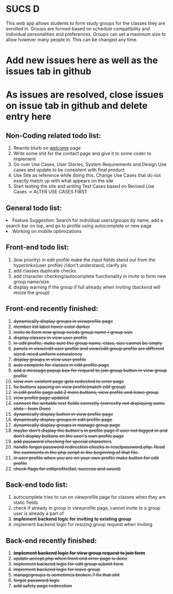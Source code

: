<html>
<h1>SUCS D</h1>

<p>
This web app allows students to form study groups for the classes they are enrolled in. Groups are formed based on schedule compatibility and individual personalities and preferences. Groups can set a maximum size to allow however many people in. This can be changed any time.
</p>

<h1>Add new issues here as well as the issues tab in github</h1>
<h1>As issues are resolved, close issues on issue tab in github and delete entry here</h1>

<h2>Non-Coding related todo list: </h2>
<ol>
   <li>Rewrite blurb on <a href="http://www.squaducsd.com/pages/">welcome</a> page</li>
   <li>Write some shit for the contact page and give it to some coder to implement</li>
   <li>Go over Use Cases, User Stories, System Requirements and Design Use cases and update to be consistent with final product</li>
   <li>Use Site as reference while doing this. Change Use Cases that do not exactly match up with what appears on the site</li>
   <li>Start testing the site and writing Test Cases based on Revised Use Cases -> ALTER USE CASES FIRST</li>
</ol>

<h2>General todo list: </h2>
<li>Feature Suggestion: Search for individual users/groups by name, add a search bar on top, and go to profile using autocomplete or new page</li>
<li>Working on mobile optimizations</li>

<h2>Front-end todo list: </h2>
<ol>
   <li>(low priority) in edit profile make the input fields stand out from the hyperlinks(user profile) //don't understand, clarify pls</li> 
   <li>add classes duplicate checks</li>
   <li>add character checking/autocomplete functionality in invite to form new group name/size</li>
   <li>display warning if the group if full already when inviting (backend will resize the group)</li>
</ol>

<h2>Front-end recently finished: </h2>
<ol>
   <li><strike>dynamically display groups in viewprofile page</strike></li>
   <li><strike>member list label hover color darker</strike></li>
   <li><strike>invite to form new group needs group name / group size</strike></li>
   <li><strike>display classes in view user profile</strike></li>
   <li><strike>in edit profile, make sure the group name, class, size cannot be empty</strike></li>
   <li><strike>panels in view/edit user profile and view/edit group profile are different sized. need uniform consistency</strike></li>
   <li><strike>display groups in view user profile</strike></li>
   <li><strike>auto complete for classes in edit profile page</strike></li>
   <li><strike>add a message popup box for request to join group button in view group profile</strike></li> 
   <li><strike>view non-existent page gets rediected to error page</strike></li>
   <li><strike>fix buttons spacing on view profile(match edit group)</strike></li>
   <li><strike>in edit profile page add 2 more buttons, view profile and leave group</strike></li>
   <li><strike>view profile page updated</strike></li>
   <li><strike>connect the writable text fields correctly (correctly not displaying some shits - from Dom)</strike></li>
   <li><strike>dynamically display button in view profile page</strike></li>
   <li><strike>dynamically display groups in edit profile page</strike></li>
   <li><strike>dynamically display groups in manage group page</strike></li>
   <li><strike>maybe don't display the button's in profile page if user not logged in
      and don't display buttons on the user's own profile page</strike></li>
   <li><strike>add password checking for special characters</strike></li>
   <li><strike>handle forgot password redirection checks in resetpassword.php.
       Read the comments in the php script in the beginning of that file.</strike></li>
   <li><strike>in user profile when you are on your own profile make button for edit profile</strike></li>
   <li><strike>check flags for editprofile(fail, success and saved)</strike></li>
</ol>
   
<h2>Back-end todo list:</h2>
<ol>
<li>autocomplete tries to run on viewprofile page for classes when they are static fields</li>
   <li>check if already in group in viewprofile page, cannot invite to a group user is already a part of</li>
   <li><b>implement backend logic for inviting to existing group</b></li>
   <li>implement backend logic for resizing group request when inviting</li>

</ol>

<h2>Back-end recently finished: </h2>
<ol>
   <li><strike><b>implement backend logic for view group request to join form</b></strike></li>
   <li><strike>update accept.php when front end error page is done </strike></li>
   <li><strike>implement backend logic for edit group submit form</strike></li>
   <li><strike>implement backend logic for leave group</strike></li>
   <li><strike>managegroups is sometimes broken..? fix that shit </strike></li>
   <li><strike>forgot password logic</strike></li>
   <li><strike>add safety page redirection</strike></li>
</ol>




</html>
